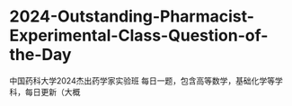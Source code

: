 # 2024-Outstanding-Pharmacist-Experimental-Class-Question-of-the-Day
中国药科大学2024杰出药学家实验班 每日一题，包含高等数学，基础化学等学科，每日更新（大概

